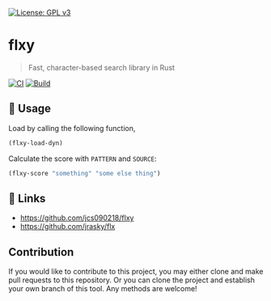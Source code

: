 [![License: GPL v3](https://img.shields.io/badge/License-GPL%20v3-blue.svg)](https://www.gnu.org/licenses/gpl-3.0)

# flxy
> Fast, character-based search library in Rust

[![CI](https://github.com/jcs-elpa/flxy/actions/workflows/test.yml/badge.svg)](https://github.com/jcs-elpa/flxy/actions/workflows/test.yml)
[![Build](https://github.com/jcs-elpa/flxy/actions/workflows/build.yml/badge.svg)](https://github.com/jcs-elpa/flxy/actions/workflows/build.yml)

## 🔨 Usage

Load by calling the following function,

```el
(flxy-load-dyn)
```

Calculate the score with `PATTERN` and `SOURCE`:

```el
(flxy-score "something" "some else thing")
```

## 🔗 Links

* https://github.com/jcs090218/flxy
* https://github.com/jrasky/flx

## Contribution

If you would like to contribute to this project, you may either
clone and make pull requests to this repository. Or you can
clone the project and establish your own branch of this tool.
Any methods are welcome!
